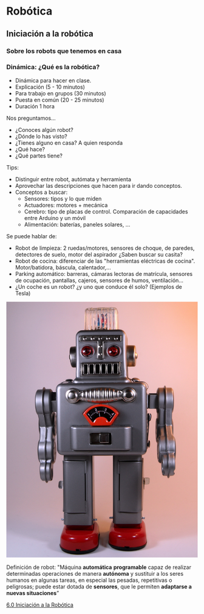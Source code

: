 # Robótica

## Iniciación a la robótica

### Sobre los robots que tenemos en casa

### Dinámica: ¿Qué es la robótica? 

* Dinámica para hacer en clase.
* Explicación (5 - 10 minutos)
* Para trabajo en grupos (30 minutos) 
* Puesta en común (20 - 25  minutos)
* Duración 1 hora


Nos preguntamos...
* ¿Conoces algún robot?
* ¿Dónde lo has visto?
* ¿Tienes alguno en casa?
A quien responda
* ¿Qué hace?
* ¿Qué partes tiene?


Tips:
* Distinguir entre robot, autómata y herramienta
* Aprovechar las descripciones que hacen para ir dando conceptos.
* Conceptos a buscar:
    * Sensores: tipos y lo que miden
    * Actuadores: motores + mecánica
    * Cerebro: tipo de placas de control. Comparación de capacidades entre Arduino y un móvil
    * Alimentación: baterías, paneles solares, ...

Se puede hablar de:
* Robot de limpieza: 2 ruedas/motores, sensores de choque, de paredes, detectores de suelo, motor del aspirador ¿Saben buscar su casita?
* Robot de cocina: diferenciar de las "herramientas eléctricas de cocina". Motor/batidora, báscula, calentador,...
* Parking automático: barreras, cámaras lectoras de matrícula, sensores de ocupación, pantallas, cajeros, sensores de humos, ventilación...
* ¿Un coche es un robot? ¿y uno que conduce él solo? (Ejemplos de Tesla)

![](./images/robot.jpg)

Definición de robot: "Máquina **automática** **programable** capaz de realizar determinadas operaciones de manera **autónoma** y sustituir a los seres humanos en algunas tareas, en especial las pesadas, repetitivas o peligrosas; puede estar dotada de **sensores**, que le permiten **adaptarse a nuevas situaciones**”


[6.0 Iniciación a la Robótica](https://docs.google.com/presentation/d/1B3eqx0K1gJYXXKqUbPve61isTMXq5ZVaaiyskVPWq_c/edit?usp=sharing)

